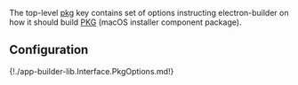 The top-level [pkg](configuration.md#Configuration-pkg) key contains set of options instructing electron-builder on how it should build [PKG](https://goo.gl/yVvgF6) (macOS installer component package).

## Configuration

{!./app-builder-lib.Interface.PkgOptions.md!}